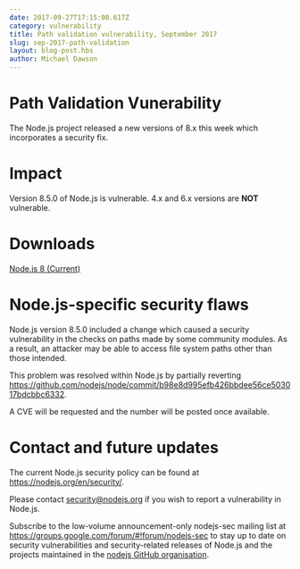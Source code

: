 ```yaml
---
date: 2017-09-27T17:15:00.617Z
category: vulnerability
title: Path validation vulnerability, September 2017
slug: sep-2017-path-validation
layout: blog-post.hbs
author: Michael Dawson
---
```

# Path Validation Vunerability

The Node.js project released a new versions of 8.x this week which incorporates
a security fix.

# Impact

Version 8.5.0 of Node.js is vulnerable.
4.x and 6.x versions are **NOT** vulnerable.

# Downloads
[Node.js 8 (Current)](https://nodejs.org/en/blog/release/v8.6.0/)

# Node.js-specific security flaws

Node.js version 8.5.0 included a change which caused a security vulnerability
in the checks on paths made by some community modules. As a result, an
attacker may be able to access file system paths other than those intended.

This problem was resolved within Node.js by partially reverting
https://github.com/nodejs/node/commit/b98e8d995efb426bbdee56ce503017bdcbbc6332.

A CVE will be requested and the number will be posted once available.

# Contact and future updates

The current Node.js security policy can be found at https://nodejs.org/en/security/.

Please contact security@nodejs.org if you wish to report a vulnerability in Node.js.

Subscribe to the low-volume announcement-only nodejs-sec mailing list at
https://groups.google.com/forum/#!forum/nodejs-sec to stay up to date
on security vulnerabilities and security-related releases of Node.js
and the projects maintained in the [nodejs GitHub organisation](https://github.com/nodejs/).
